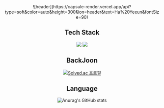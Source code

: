 <div align=center>
![header](https://capsule-render.vercel.app/api?type=soft&color=auto&height=300&section=header&text=Ha%20Yeeun&fontSize=90)


## Tech Stack
<img src="https://img.shields.io/badge/Android-3DDC84?style=flat&logo=Android&logoColor=white"/>
<img src="https://img.shields.io/badge/kotlin-7F52FF?style=flat&logo=kotlin&logoColor=white"/>


## BackJoon
[![Solved.ac
프로필](http://mazassumnida.wtf/api/v2/generate_badge?boj=gkdidms)](https://solved.ac/gkdidms)


## Language
![Anurag's GitHub stats](https://github-readme-stats.vercel.app/api?username=gkdidms&show_icons=true&theme=synthwave)
</div>
